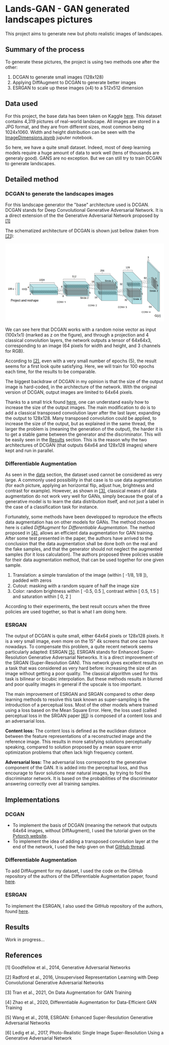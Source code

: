 # Lands-GAN - GAN generated landscapes pictures

This project aims to generate new but photo realistic images of landscapes.

## Summary of the process

To generate these pictures, the project is using two methods one after the other:

1. DCGAN to generate small images (128x128)
2. Applying DiffAugment to DCGAN to generate better images
3. ESRGAN to scale up these images (x4) to a 512x512 dimension

## Data used

For this project, the base data has been taken on Kaggle [here](https://kaggle.com/arnaud58/landscape-pictures). This dataset contains 4,319 pictures of real-world landscape. All images are stored in a JPG format, and they are from different sizes, most common being 1024x1060. Width and height distribution can be seen with the [ImageDimensions.ipynb](./Scripts/ImageDimensions.ipynb) juputer notebook.

So here, we have a quite small dataset. Indeed, most of deep learning models require a huge amount of data to work well (tens of thousands are generaly good). GANS are no exception. But we can still try to train DCGAN to generate landscapes.

## Detailed method

### DCGAN to generate the landscapes images

For this landscape generator the "base" architecture used is DCGAN. DCGAN stands for Deep Convolutional Generative Adversarial Network. It is a direct extension of the the Generative Adversarial Network proposed by [[1]](#1)

The schematized architecture of DCGAN is shown just bellow (taken from [[2]](#2)):

![DCGAN Architecture](Illustrations/DCGANArchitecture.png)

We can see here that DCGAN works with a random noise vector as input (100x1x1) (marked as z on the figure), and through a projection and 4 classical convolution layers, the network outputs a tensor of 64x64x3, corresponding to an image (64 pixels for width and height, and 3 channels for RGB).

According to [[2]](#2), even with a very small number of epochs (5), the result seems for a first look quite satisfying. Here, we will train for 100 epochs each time, for the results to be comparable.

The biggest backdraw of DCGAN in my opinion is that the size of the output image is hard-coded, in the architecture of the network. With the original version of DCGAN, output images are limited to 64x64 pixels.

Thanks to a small trick found [here](https://github.com/pytorch/examples/issues/70), one can understand easily how to increase the size of the output images. The main modification to do is to add a classical transposed convolution layer after the last layer, expanding the output to 128x128. Many transposed convolution could be applied, to increase the size of the output, but as explained in the same thread, the larger the problem is (meaning the generation of the output), the harder it is to get a stable game between the generator and the discriminator. This will be easily seen in the [Results](#results) section. This is the reason why the two architectures of DCGAN (that outputs 64x64 and 128x128 images) where kept and run in parallel.

### Differentiable Augmentation

As seen in the [data](#data-used) section, the dataset used cannot be considered as very large. A commonly used possibility in that case is to use data augmentation (for each picture, applying an horizontal flip, adjust hue, brightness and contrast for example). However, as shown in [[3]](#3), classical means of data augmentation do not work very well for GANs, simply because the goal of a generative model is to learn the data distribution itself, and not just a label in the case of a classification task for instance.

Fortunately, some methods have been developped to reproduce the effects data augmentation has on other models for GANs. The method choosen here is called *DiffAugment* for *Differentiable Augmentation*. The method proposed in [[4]](#4), allows an efficient data augmentation for GAN training. After some test presented in the paper, the authors have arrived to the conclusion that the data augmentation shall be done both on the real and the fake samples, and that the generator should not neglect the augmented samples (for it loss calculation). The authors proposed three policies usable for their data augmentation method, that can be used together for one given sample.

1. Translation: a simple translation of the image (within \[ -1/8, 1/8 \]), padded with zeros
2. Cutout: masking with a random square of half the image size
3. Color: random brightness within \[ -0.5, 0.5 \], contrast within \[ 0.5, 1.5 \] and saturation within \[ 0, 2 \]

According to their experiments, the best result occurs when the three policies are used together, so that is what I am doing here.

### ESRGAN

The output of DCGAN is quite small, either 64x64 pixels or 128x128 pixels. It is a very small image, even more on the 15" 4k screens that one can have nowadays. To compensate this problem, a quite recent network seems particularly adapted: ESRGAN [[5]](#5). ESRGAN stands for Enhanced Super-Resolution Generative Adversarial Networks. It is a direct improvement of the SRGAN (Super-Resolution GAN). This network gives excellent results on a task that was considered as very hard before: increasing the size of an image without getting a poor quality. The classical algorithm used for this task is bilinear or bicubic interpolation. But these methods results in blurred and poor quality images in general if the upscale is too important.

The main improvement of ESRGAN and SRGAN compared to other deep learning methods to resolve this task known as super-sampling is the introduction of a perceptual loss. Most of the other models where trained using a loss based on the Mean Square Error. Here, the loss used (called perceptual loss in the SRGAN paper [[6]](#6)) is composed of a content loss and an adversarial loss.

**Content loss:** The content loss is defined as the euclidean distance between the feature representations of a reconstructed image and the reference image. This results in more satisfying solutions perceptually speaking, compared to solution proposed by a mean square error optimization problems that often lack high frequency content.

**Adversarial loss:** The adversarial loss correspond to the generative component of the GAN. It is added into the perceptual loss, and thus encourage to favor solutions near natural images, by trying to fool the discriminator network. It is based on the probabilities of the discriminator answering correctly over all training samples.

## Implementations

### DCGAN

* To implement the basis of DCGAN (meaning the network that outputs 64x64 images, without DiffAugment), I used the tutorial given on the [Pytorch website](https://pytorch.org/tutorials/beginner/dcgan_faces_tutorial.html).
* To implement the idea of adding a transposed convolution layer at the end of the network, I used the help given on that [GitHub thread](https://github.com/pytorch/examples/issues/70).

### Differentiable Augmentation

To add DiffAugment for my dataset, I used the code on the GitHub repository of the authors of the Differentiable Augmentation paper, found [here](https://github.com/mit-han-lab/data-efficient-gans).

### ESRGAN

To implement the ESRGAN, I also used the GitHub repository of the authors, found [here](https://github.com/xinntao/Real-ESRGAN).





## Results

Work in progress...




## References

<a id="1">[1]</a> Goodfellow et al., 2014, Generative Adversarial Networks

<a id="2">[2]</a> Radford et al., 2016, Unsupervised Representation Learning with Deep Convolutional Generative Adversarial Networks

<a id="3">[3]</a> Tran et al., 2021, On Data Augmentation for GAN Training

<a id="4">[4]</a> Zhao et al., 2020, Differentiable Augmentation for Data-Efficient GAN Training

<a id="5">[5]</a> Wang et al., 2018, ESRGAN: Enhanced Super-Resolution Generative Adversarial Networks

<a id="6">[6]</a> Ledig et al., 2017, Photo-Realistic Single Image Super-Resolution Using a Generative Adversarial Network
